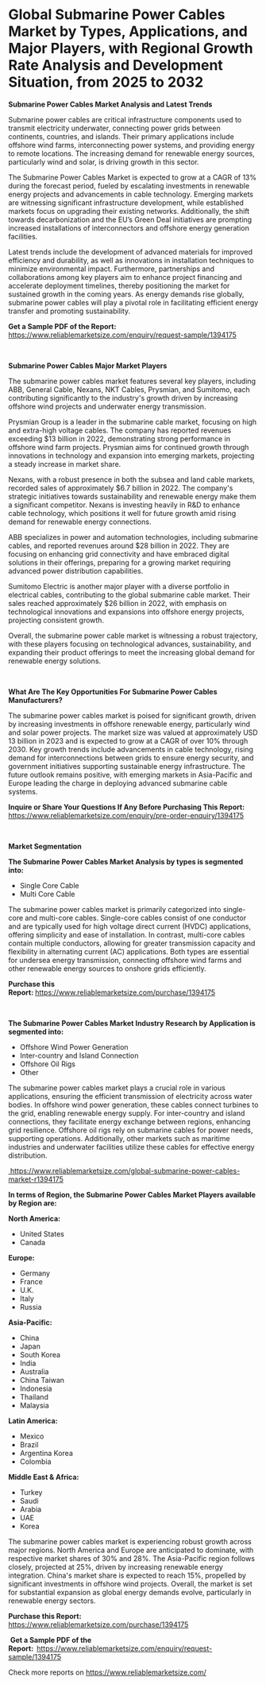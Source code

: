 <p><h1>Global Submarine Power Cables Market by Types, Applications, and Major Players, with Regional Growth Rate Analysis and Development Situation, from 2025 to 2032</h1></p><p><strong>Submarine Power Cables Market Analysis and Latest Trends</strong></p>
<p><p>Submarine power cables are critical infrastructure components used to transmit electricity underwater, connecting power grids between continents, countries, and islands. Their primary applications include offshore wind farms, interconnecting power systems, and providing energy to remote locations. The increasing demand for renewable energy sources, particularly wind and solar, is driving growth in this sector.</p><p>The Submarine Power Cables Market is expected to grow at a CAGR of 13% during the forecast period, fueled by escalating investments in renewable energy projects and advancements in cable technology. Emerging markets are witnessing significant infrastructure development, while established markets focus on upgrading their existing networks. Additionally, the shift towards decarbonization and the EU’s Green Deal initiatives are prompting increased installations of interconnectors and offshore energy generation facilities.</p><p>Latest trends include the development of advanced materials for improved efficiency and durability, as well as innovations in installation techniques to minimize environmental impact. Furthermore, partnerships and collaborations among key players aim to enhance project financing and accelerate deployment timelines, thereby positioning the market for sustained growth in the coming years. As energy demands rise globally, submarine power cables will play a pivotal role in facilitating efficient energy transfer and promoting sustainability.</p></p>
<p><strong>Get a Sample PDF of the Report:&nbsp;</strong> <a href="https://www.reliablemarketsize.com/enquiry/request-sample/1394175?utm_campaign=2628&utm_medium=2&utm_source=Github&utm_content=ia&utm_term=08042025&utm_id=submarine-power-cables">https://www.reliablemarketsize.com/enquiry/request-sample/1394175</a></p>
<p>&nbsp;</p>
<p><strong>Submarine Power Cables Major Market Players</strong></p>
<p><p>The submarine power cables market features several key players, including ABB, General Cable, Nexans, NKT Cables, Prysmian, and Sumitomo, each contributing significantly to the industry's growth driven by increasing offshore wind projects and underwater energy transmission.</p><p>Prysmian Group is a leader in the submarine cable market, focusing on high and extra-high voltage cables. The company has reported revenues exceeding $13 billion in 2022, demonstrating strong performance in offshore wind farm projects. Prysmian aims for continued growth through innovations in technology and expansion into emerging markets, projecting a steady increase in market share.</p><p>Nexans, with a robust presence in both the subsea and land cable markets, recorded sales of approximately $6.7 billion in 2022. The company's strategic initiatives towards sustainability and renewable energy make them a significant competitor. Nexans is investing heavily in R&D to enhance cable technology, which positions it well for future growth amid rising demand for renewable energy connections.</p><p>ABB specializes in power and automation technologies, including submarine cables, and reported revenues around $28 billion in 2022. They are focusing on enhancing grid connectivity and have embraced digital solutions in their offerings, preparing for a growing market requiring advanced power distribution capabilities.</p><p>Sumitomo Electric is another major player with a diverse portfolio in electrical cables, contributing to the global submarine cable market. Their sales reached approximately $26 billion in 2022, with emphasis on technological innovations and expansions into offshore energy projects, projecting consistent growth.</p><p>Overall, the submarine power cable market is witnessing a robust trajectory, with these players focusing on technological advances, sustainability, and expanding their product offerings to meet the increasing global demand for renewable energy solutions.</p></p>
<p>&nbsp;</p>
<p><strong>What Are The Key Opportunities For Submarine Power Cables Manufacturers?</strong></p>
<p><p>The submarine power cables market is poised for significant growth, driven by increasing investments in offshore renewable energy, particularly wind and solar power projects. The market size was valued at approximately USD 13 billion in 2023 and is expected to grow at a CAGR of over 10% through 2030. Key growth trends include advancements in cable technology, rising demand for interconnections between grids to ensure energy security, and government initiatives supporting sustainable energy infrastructure. The future outlook remains positive, with emerging markets in Asia-Pacific and Europe leading the charge in deploying advanced submarine cable systems.</p></p>
<p><strong>Inquire or Share Your Questions If Any Before Purchasing This Report:</strong> <a href="https://www.reliablemarketsize.com/enquiry/pre-order-enquiry/1394175?utm_campaign=2628&utm_medium=2&utm_source=Github&utm_content=ia&utm_term=08042025&utm_id=submarine-power-cables">https://www.reliablemarketsize.com/enquiry/pre-order-enquiry/1394175</a></p>
<p>&nbsp;</p>
<p><strong>Market Segmentation</strong></p>
<p><strong>The Submarine Power Cables Market Analysis by types is segmented into:</strong></p>
<p><ul><li>Single Core Cable</li><li>Multi Core Cable</li></ul></p>
<p><p>The submarine power cables market is primarily categorized into single-core and multi-core cables. Single-core cables consist of one conductor and are typically used for high voltage direct current (HVDC) applications, offering simplicity and ease of installation. In contrast, multi-core cables contain multiple conductors, allowing for greater transmission capacity and flexibility in alternating current (AC) applications. Both types are essential for undersea energy transmission, connecting offshore wind farms and other renewable energy sources to onshore grids efficiently.</p></p>
<p><strong>Purchase this Report:&nbsp;</strong><a href="https://www.reliablemarketsize.com/purchase/1394175?utm_campaign=2628&utm_medium=2&utm_source=Github&utm_content=ia&utm_term=08042025&utm_id=submarine-power-cables">https://www.reliablemarketsize.com/purchase/1394175</a></p>
<p>&nbsp;</p>
<p><strong>The Submarine Power Cables Market Industry Research by Application is segmented into:</strong></p>
<p><ul><li>Offshore Wind Power Generation</li><li>Inter-country and Island Connection</li><li>Offshore Oil Rigs</li><li>Other</li></ul></p>
<p><p>The submarine power cables market plays a crucial role in various applications, ensuring the efficient transmission of electricity across water bodies. In offshore wind power generation, these cables connect turbines to the grid, enabling renewable energy supply. For inter-country and island connections, they facilitate energy exchange between regions, enhancing grid resilience. Offshore oil rigs rely on submarine cables for power needs, supporting operations. Additionally, other markets such as maritime industries and underwater facilities utilize these cables for effective energy distribution.</p></p>
<p><a href="https://www.reliablemarketsize.com/global-submarine-power-cables-market-r1394175?utm_campaign=2628&utm_medium=2&utm_source=Github&utm_content=ia&utm_term=08042025&utm_id=submarine-power-cables">&nbsp;https://www.reliablemarketsize.com/global-submarine-power-cables-market-r1394175</a></p>
<p><strong>In terms of Region, the Submarine Power Cables Market Players available by Region are:</strong></p>
<p>
    <p> <strong> North America: </strong>
        <ul>
            <li>United States</li>
            <li>Canada</li>
        </ul>
        </p> 
    <p> <strong> Europe: </strong>
        <ul>
            <li>Germany</li>
            <li>France</li>
            <li>U.K.</li>
            <li>Italy</li>
            <li>Russia</li>
        </ul>
        </p> 
    <p> <strong> Asia-Pacific: </strong>
        <ul>
            <li>China</li>
            <li>Japan</li>
            <li>South Korea</li>
            <li>India</li>
            <li>Australia</li>
            <li>China Taiwan</li>
            <li>Indonesia</li>
            <li>Thailand</li>
            <li>Malaysia</li>
        </ul>
        </p> 
    <p> <strong> Latin America: </strong>
        <ul>
            <li>Mexico</li>
            <li>Brazil</li>
            <li>Argentina Korea</li>
            <li>Colombia</li>
        </ul>
        </p> 
    <p> <strong> Middle East & Africa: </strong>
        <ul>
            <li>Turkey</li>
            <li>Saudi</li>
            <li>Arabia</li>
            <li>UAE</li>
            <li>Korea</li>
        </ul>
    </p>
    </p>
<p><p>The submarine power cables market is experiencing robust growth across major regions. North America and Europe are anticipated to dominate, with respective market shares of 30% and 28%. The Asia-Pacific region follows closely, projected at 25%, driven by increasing renewable energy integration. China's market share is expected to reach 15%, propelled by significant investments in offshore wind projects. Overall, the market is set for substantial expansion as global energy demands evolve, particularly in renewable energy sectors.</p></p>
<p><strong>Purchase this Report: </strong><a href="https://www.reliablemarketsize.com/purchase/1394175?utm_campaign=2628&utm_medium=2&utm_source=Github&utm_content=ia&utm_term=08042025&utm_id=submarine-power-cables">https://www.reliablemarketsize.com/purchase/1394175</a></p>
<p>&nbsp;<strong>Get a Sample PDF of the Report:&nbsp;&nbsp;</strong><a href="https://www.reliablemarketsize.com/enquiry/request-sample/1394175?utm_campaign=2628&utm_medium=2&utm_source=Github&utm_content=ia&utm_term=08042025&utm_id=submarine-power-cables">https://www.reliablemarketsize.com/enquiry/request-sample/1394175</a></p>
<p><strong></strong></p>
<p>Check more reports on <a href="https://www.reliablemarketsize.com/?utm_campaign=2628&utm_medium=2&utm_source=Github&utm_content=ia&utm_term=08042025&utm_id=submarine-power-cables">https://www.reliablemarketsize.com/</a></p>